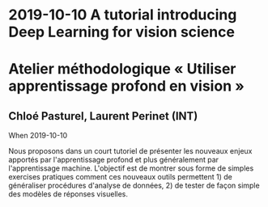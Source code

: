 # 2019-10-10 A tutorial introducing Deep Learning for vision science
# Atelier méthodologique « Utiliser apprentissage profond en vision »

## Chloé Pasturel, Laurent Perinet (INT)

When
 2019-10-10
 
Nous proposons dans un court tutoriel de présenter les nouveaux enjeux apportés par l'apprentissage profond et plus généralement par l'apprentissage machine. L'objectif est de montrer sous forme de simples exercises pratiques comment ces nouveaux outils permettent 1) de généraliser procédures d'analyse de données, 2) de tester de façon simple des modèles de réponses visuelles.

